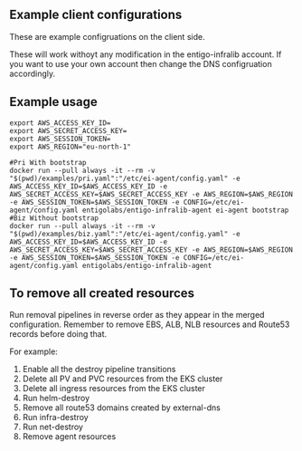 ## Example client configurations

These are example configruations on the client side.

These will work withoyt any modification in the entigo-infralib account. If you want to use your own account then change the DNS configruation accordingly.

## Example usage 

```
export AWS_ACCESS_KEY_ID=
export AWS_SECRET_ACCESS_KEY=
export AWS_SESSION_TOKEN=
export AWS_REGION="eu-north-1"

#Pri With bootstrap
docker run --pull always -it --rm -v "$(pwd)/examples/pri.yaml":"/etc/ei-agent/config.yaml" -e AWS_ACCESS_KEY_ID=$AWS_ACCESS_KEY_ID -e AWS_SECRET_ACCESS_KEY=$AWS_SECRET_ACCESS_KEY -e AWS_REGION=$AWS_REGION -e AWS_SESSION_TOKEN=$AWS_SESSION_TOKEN -e CONFIG=/etc/ei-agent/config.yaml entigolabs/entigo-infralib-agent ei-agent bootstrap
#Biz Without bootstrap
docker run --pull always -it --rm -v "$(pwd)/examples/biz.yaml":"/etc/ei-agent/config.yaml" -e AWS_ACCESS_KEY_ID=$AWS_ACCESS_KEY_ID -e AWS_SECRET_ACCESS_KEY=$AWS_SECRET_ACCESS_KEY -e AWS_REGION=$AWS_REGION -e AWS_SESSION_TOKEN=$AWS_SESSION_TOKEN -e CONFIG=/etc/ei-agent/config.yaml entigolabs/entigo-infralib-agent
```

## To remove all created resources
Run removal pipelines in reverse order as they appear in the merged configuration. Remember to remove EBS, ALB, NLB resources and Route53 records before doing that.

For example:
1) Enable all the destroy pipeline transitions
2) Delete all PV and PVC resources from the EKS cluster
2) Delete all ingress resources from the EKS cluster
3) Run helm-destroy
4) Remove all route53 domains created by external-dns
5) Run infra-destroy
6) Run net-destroy
7) Remove agent resources
